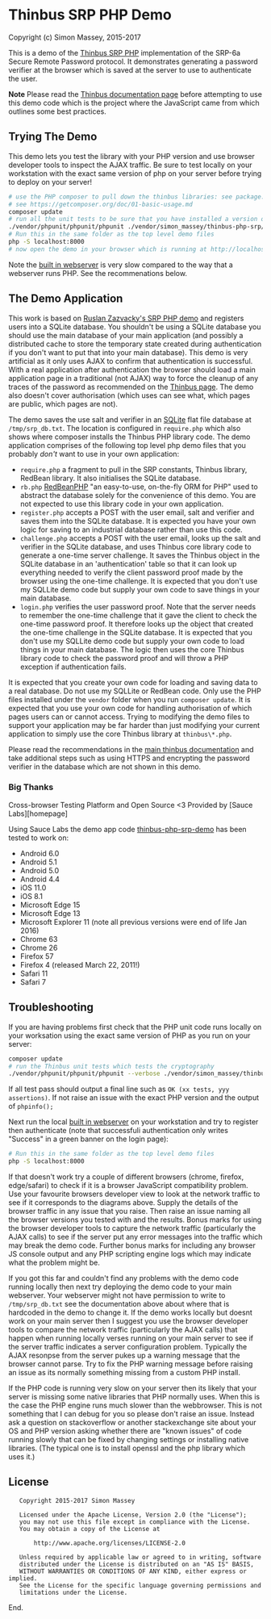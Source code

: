 # Thinbus SRP PHP Demo

Copyright (c) Simon Massey, 2015-2017

This is a demo of the [Thinbus SRP PHP](https://packagist.org/packages/simon_massey/thinbus-php-srp) implementation of the SRP-6a Secure Remote Password  protocol. It demonstrates generating a password verifier at the browser which is saved at the server to use to authenticate the user. 

**Note** Please read the [Thinbus documentation page](https://bitbucket.org/simon_massey/thinbus-srp-js) before attempting to use this demo code which is the project where the JavaScript came from which outlines some best practices. 

## Trying The Demo

This demo lets you test the library with your PHP version and use browser developer tools to inspect the AJAX traffic. Be sure to test locally on your workstation with the exact same version of php on your server before trying to deploy on your server!

```sh
# use the PHP composer to pull down the thinbus libraries: see package.json for how the version of thinbus PHP is specified
# see https://getcomposer.org/doc/01-basic-usage.md
composer update
# run all the unit tests to be sure that you have installed a version of the library that works with your PHP intall
./vendor/phpunit/phpunit/phpunit ./vendor/simon_massey/thinbus-php-srp/test/ThinbusTest.php
# Run this in the same folder as the top level demo files
php -S localhost:8000
# now open the demo in your browser which is running at http://localhost:8000
```

Note the [built in webserver](http://php.net/manual/en/features.commandline.webserver.php) is very slow compared to the way that a webserver runs PHP. See the recommenations below. 

## The Demo Application

This work is based on [Ruslan Zazvacky's SRP PHP demo](https://github.com/RuslanZavacky/srp-6a-demo) and registers users into a SQLite database. You shouldn't be using a SQLite database you should use the main database of your main application (and possibly a distributed cache to store the temporary state created during authentication if you don't want to put that into your main database).
This demo is very artificial as it only uses AJAX to confirm that authentication is successful. With a real application after authentication the browser should load a main application page in a traditional (not AJAX) way to force the cleanup of any traces of the password as recommended on the [Thinbus page](https://bitbucket.org/simon_massey/thinbus-srp-js). The demo also doesn't cover authorisation (which uses can see what, which pages are public, which pages are not). 

The demo saves the use salt and verifier in an [SQLite](http://php.net/manual/en/book.sqlite.php) flat file database at `/tmp/srp_db.txt`. The location is configured in `require.php` which also shows where composer installs the Thinbus PHP library code. The demo application comprises of the following top level php demo files that you probably *don't* want to use in your own application: 

* `require.php` a fragment to pull in the SRP constants, Thinbus library, RedBean library. It also initialises the SQLite database. 
* `rb.php` [RedBeanPHP](http://redbeanphp.com) "an easy-to-use, on-the-fly ORM for PHP" used to abstract the database solely for the convenience of this demo. You are not expected to use this library code in your own application.   
* `register.php` accepts a POST with the user email, salt and verifier and saves them into the SQLite database. It is expected you have your own logic for saving to an industrial database rather than use this code.
* `challenge.php` accepts a POST with the user email, looks up the salt and verifier in the SQLite database, and uses Thinbus core library code to generate a one-time server challenge. It saves the Thinbus object in the SQLite database in an 'authentication' table so that it can look up everything needed to verify the client password proof made by the browser using the one-time challenge. It is expected that you don't use my SQLLite demo code but supply your own code to save things in your main database. 
* `login.php` verifies the user password proof. Note that the server needs to remember the one-time challenge that it gave the client to check the one-time password proof. It therefore looks up the object that created the one-time challenge in the SQLite database. It is expected that you don't use my SQLLite demo code but supply your own code to load things in your main database. The logic then uses the core Thinbus library code to check the password proof and will throw a PHP exception if authentication fails. 

It is expected that you create your own code for loading and saving data to a real database. Do not use my SQLLite or RedBean code. Only use the PHP files installed under the `vendor` folder when you run `composer update`. It is expected that you use your own code for handling authorisation of which pages users can or cannot access. Trying to modifying the demo files to support your application may be far harder than just modifying your current application to simply use the core Thinbus library at `thinbus\*.php`. 

Please read the recommendations in the [main thinbus documentation](https://bitbucket.org/simon_massey/thinbus-srp-js) and take additional steps such as using HTTPS and encrypting the password verifier in the database which are not shown in this demo. 

### Big Thanks

Cross-browser Testing Platform and Open Source <3 Provided by [Sauce Labs][homepage]

Using Sauce Labs the demo app code [thinbus-php-srp-demo](https://packagist.org/packages/simon_massey/thinbus-php-srp-demo) has been tested to work on:

 * Android 6.0 
 * Android 5.1
 * Android 5.0
 * Android 4.4
 * iOS 11.0
 * iOS 8.1
 * Microsoft Edge 15
 * Microsoft Edge 13
 * Microsoft Explorer 11 (note all previous versions were end of life Jan 2016)
 * Chrome 63
 * Chrome 26
 * Firefox 57
 * Firefox 4 (released March 22, 2011!)
 * Safari 11 
 * Safari 7 

## Troubleshooting

If you are having problems first check that the PHP unit code runs locally on your worksation using the exact same version of PHP as you run on your server: 

```sh
composer update
# run the Thinbus unit tests which tests the cryptography
./vendor/phpunit/phpunit/phpunit --verbose ./vendor/simon_massey/thinbus-php-srp/test/ThinbusTest.php
```

If all test pass should output a final line such as `OK (xx tests, yyy assertions)`. If not raise an issue with the exact PHP version and the output of `phpinfo();`

Next run the local [built in webserver](http://php.net/manual/en/features.commandline.webserver.php) on your workstation and try to register then authenticate (note that successfuli authentication only writes "Success" in a green banner on the login page): 

```sh
# Run this in the same folder as the top level demo files 
php -S localhost:8000
```

If that doesn't work try a couple of different browsers (chrome, firefox, edge/safari) to check if it is a browser JavaScript compatibility problem. Use your favourite browsers developer view to look at the network traffic to see if it corresponds to the diagrams above. Supply the details of the browser traffic in any issue that you raise. 
Then raise an issue naming all the browser versions you tested with and the results. 
Bonus marks for using the browser developer tools to capture the network traffic (particularly the AJAX calls) to see if the server put any error messages 
into the traffic which may break the demo code. Further bonus marks for including any browser JS console output and any PHP scripting engine logs which may 
indicate what the problem might be.  

If you got this far and couldn't find any problems with the demo code running locally then next try deploying the demo code to your main webserver. 
Your webserver might not have permission to write to `/tmp/srp_db.txt` see the documentation above about where that is hardcoded in the demo to change it. 
If the demo works locally but doesnt work on your main server then I suggest you use the browser developer tools to compare the network traffic 
(particularly the AJAX calls) that happen when running locally verses running on your main server to see if the server traffic indicates a server configuration problem. Typically the AJAX resonpse from the server pukes up a warning message that the browser cannot parse. Try to fix the PHP warning message before raising an issue as its normally something missing from a custom PHP install. 

If the PHP code is running very slow on your server then its likely that your server is missing some native libraries that PHP normally uses. When this is the case the PHP engine runs much slower than the webbrowser. This is not something that I can debug for you so please don't raise an issue. Instead ask a question on stackoverflow or another stackexchange site about your OS and PHP version asking whether there are "known issues" of code running slowly that can be fixed by changing settings or installing native libraries. (The typical one is to install openssl and the php library which uses it.)

## License

```
   Copyright 2015-2017 Simon Massey

   Licensed under the Apache License, Version 2.0 (the "License");
   you may not use this file except in compliance with the License.
   You may obtain a copy of the License at

       http://www.apache.org/licenses/LICENSE-2.0

   Unless required by applicable law or agreed to in writing, software
   distributed under the License is distributed on an "AS IS" BASIS,
   WITHOUT WARRANTIES OR CONDITIONS OF ANY KIND, either express or implied.
   See the License for the specific language governing permissions and
   limitations under the License.
```
   
End.
